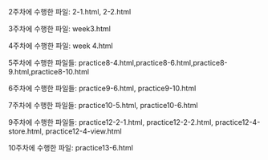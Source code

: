 2주차에 수행한 파일: 2-1.html, 2-2.html

3주차에 수행한 파일: week3.html

4주차에 수행한 파일: week 4.html

5주차에 수행한 파일들: practice8-4.html,practice8-6.html,practice8-9.html,practice8-10.html

6주차에 수행한 파일들: practice9-6.html, practice9-10.html

7주차에 수행한 파일들: practice10-5.html, practice10-6.html

9주차에 수행한 파일들: practice12-2-1.html, practice12-2-2.html, practice12-4-store.html, practice12-4-view.html

10주차에 수행한 파일: practice13-6.html
